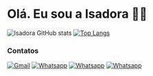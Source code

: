 # Olá. Eu sou a Isadora 👋🙂



![Isadora GitHub stats](https://github-readme-stats.vercel.app/api?username=1sad0ra&show_icons=true&theme=synthwave) 
[![Top Langs](https://github-readme-stats.vercel.app/api/top-langs/?username=1sad0ra&layout=donut)](https://github.com/anuraghazra/github-readme-stats)

### Contatos
[![Gmail](ttps://img.shields.io/badge/Gmail-D14836?style=for-the-badge&logo=gmail&logoColor=white)](https://isadora.cd13@gmail.com)
[![Whatsapp](https://img.shields.io/badge/WhatsApp-25D366?style=for-the-badge&logo=whatsapp&logoColor=white)]()
[![Whatsapp](https://img.shields.io/badge/GitHub-100000?style=for-the-badge&logo=github&logoColor=white)](https://github.com/1sad0ra/)
[![Whatsapp](https://img.shields.io/badge/Instagram-E4405F?style=for-the-badge&logo=instagram&logoColor=white)](https://www.instagram.com/isadora_silva1519/)
